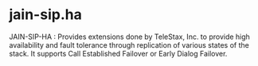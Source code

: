 # jain-sip.ha

JAIN-SIP-HA : Provides extensions done by TeleStax, Inc. to provide high availability and fault tolerance through replication of various states of the stack. It supports Call Established Failover or Early Dialog Failover.
